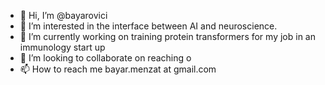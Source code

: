 - 👋 Hi, I’m @bayarovici
- 👀 I’m interested in the interface between AI and neuroscience.
- 🌱 I’m currently working on training protein transformers for my job in an immunology start up
- 💞️ I’m looking to collaborate on reaching o
- 📫 How to reach me bayar.menzat at gmail.com

<!---
bayarovici/bayarovici is a ✨ special ✨ repository because its `README.md` (this file) appears on your GitHub profile.
You can click the Preview link to take a look at your changes.
--->
